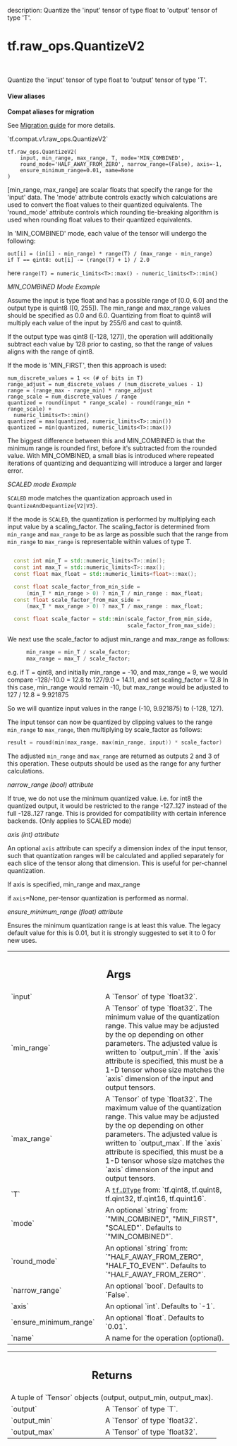description: Quantize the 'input' tensor of type float to 'output' tensor of type 'T'.

<div itemscope itemtype="http://developers.google.com/ReferenceObject">
<meta itemprop="name" content="tf.raw_ops.QuantizeV2" />
<meta itemprop="path" content="Stable" />
</div>

# tf.raw_ops.QuantizeV2

<!-- Insert buttons and diff -->

<table class="tfo-notebook-buttons tfo-api nocontent" align="left">

</table>



Quantize the 'input' tensor of type float to 'output' tensor of type 'T'.

<section class="expandable">
  <h4 class="showalways">View aliases</h4>
  <p>
<b>Compat aliases for migration</b>
<p>See
<a href="https://www.tensorflow.org/guide/migrate">Migration guide</a> for
more details.</p>
<p>`tf.compat.v1.raw_ops.QuantizeV2`</p>
</p>
</section>

<pre class="devsite-click-to-copy prettyprint lang-py tfo-signature-link">
<code>tf.raw_ops.QuantizeV2(
    input, min_range, max_range, T, mode='MIN_COMBINED',
    round_mode='HALF_AWAY_FROM_ZERO', narrow_range=(False), axis=-1,
    ensure_minimum_range=0.01, name=None
)
</code></pre>



<!-- Placeholder for "Used in" -->

[min_range, max_range] are scalar floats that specify the range for
the 'input' data. The 'mode' attribute controls exactly which calculations are
used to convert the float values to their quantized equivalents.  The
'round_mode' attribute controls which rounding tie-breaking algorithm is used
when rounding float values to their quantized equivalents.

In 'MIN_COMBINED' mode, each value of the tensor will undergo the following:

```
out[i] = (in[i] - min_range) * range(T) / (max_range - min_range)
if T == qint8: out[i] -= (range(T) + 1) / 2.0
```

here `range(T) = numeric_limits<T>::max() - numeric_limits<T>::min()`

*MIN_COMBINED Mode Example*

Assume the input is type float and has a possible range of [0.0, 6.0] and the
output type is quint8 ([0, 255]). The min_range and max_range values should be
specified as 0.0 and 6.0. Quantizing from float to quint8 will multiply each
value of the input by 255/6 and cast to quint8.

If the output type was qint8 ([-128, 127]), the operation will additionally
subtract each value by 128 prior to casting, so that the range of values aligns
with the range of qint8.

If the mode is 'MIN_FIRST', then this approach is used:

```
num_discrete_values = 1 << (# of bits in T)
range_adjust = num_discrete_values / (num_discrete_values - 1)
range = (range_max - range_min) * range_adjust
range_scale = num_discrete_values / range
quantized = round(input * range_scale) - round(range_min * range_scale) +
  numeric_limits<T>::min()
quantized = max(quantized, numeric_limits<T>::min())
quantized = min(quantized, numeric_limits<T>::max())
```

The biggest difference between this and MIN_COMBINED is that the minimum range
is rounded first, before it's subtracted from the rounded value. With
MIN_COMBINED, a small bias is introduced where repeated iterations of quantizing
and dequantizing will introduce a larger and larger error.

*SCALED mode Example*

`SCALED` mode matches the quantization approach used in
`QuantizeAndDequantize{V2|V3}`.

If the mode is `SCALED`, the quantization is performed by multiplying each
input value by a scaling_factor.
The scaling_factor is determined from `min_range` and `max_range` to be as large
as possible such that the range from `min_range` to `max_range` is representable
within values of type T.

```c++

  const int min_T = std::numeric_limits<T>::min();
  const int max_T = std::numeric_limits<T>::max();
  const float max_float = std::numeric_limits<float>::max();

  const float scale_factor_from_min_side =
      (min_T * min_range > 0) ? min_T / min_range : max_float;
  const float scale_factor_from_max_side =
      (max_T * max_range > 0) ? max_T / max_range : max_float;

  const float scale_factor = std::min(scale_factor_from_min_side,
                                      scale_factor_from_max_side);
```

We next use the scale_factor to adjust min_range and max_range as follows:

```c++
      min_range = min_T / scale_factor;
      max_range = max_T / scale_factor;
```


e.g. if T = qint8, and initially min_range = -10, and max_range = 9, we would
compare -128/-10.0 = 12.8 to 127/9.0 = 14.11, and set scaling_factor = 12.8
In this case, min_range would remain -10, but max_range would be adjusted to
127 / 12.8 = 9.921875

So we will quantize input values in the range (-10, 9.921875) to (-128, 127).

The input tensor can now be quantized by clipping values to the range
`min_range` to `max_range`, then multiplying by scale_factor as follows:

```c++
result = round(min(max_range, max(min_range, input)) * scale_factor)
```

The adjusted `min_range` and `max_range` are returned as outputs 2 and 3 of
this operation. These outputs should be used as the range for any further
calculations.


*narrow_range (bool) attribute*

If true, we do not use the minimum quantized value.
i.e. for int8 the quantized output, it would be restricted to the range
-127..127 instead of the full -128..127 range.
This is provided for compatibility with certain inference backends.
(Only applies to SCALED mode)


*axis (int) attribute*

An optional `axis` attribute can specify a dimension index of the input tensor,
such that quantization ranges will be calculated and applied separately for each
slice of the tensor along that dimension. This is useful for per-channel
quantization.

If axis is specified, min_range and max_range

if `axis`=None, per-tensor quantization is performed as normal.


*ensure_minimum_range (float) attribute*

Ensures the minimum quantization range is at least this value.
The legacy default value for this is 0.01, but it is strongly suggested to
set it to 0 for new uses.

<!-- Tabular view -->
 <table class="responsive fixed orange">
<colgroup><col width="214px"><col></colgroup>
<tr><th colspan="2"><h2 class="add-link">Args</h2></th></tr>

<tr>
<td>
`input`
</td>
<td>
A `Tensor` of type `float32`.
</td>
</tr><tr>
<td>
`min_range`
</td>
<td>
A `Tensor` of type `float32`.
The minimum value of the quantization range. This value may be adjusted by the
op depending on other parameters. The adjusted value is written to `output_min`.
If the `axis` attribute is specified, this must be a 1-D tensor whose size
matches the `axis` dimension of the input and output tensors.
</td>
</tr><tr>
<td>
`max_range`
</td>
<td>
A `Tensor` of type `float32`.
The maximum value of the quantization range. This value may be adjusted by the
op depending on other parameters. The adjusted value is written to `output_max`.
If the `axis` attribute is specified, this must be a 1-D tensor whose size
matches the `axis` dimension of the input and output tensors.
</td>
</tr><tr>
<td>
`T`
</td>
<td>
A <a href="../../tf/dtypes/DType.md"><code>tf.DType</code></a> from: `tf.qint8, tf.quint8, tf.qint32, tf.qint16, tf.quint16`.
</td>
</tr><tr>
<td>
`mode`
</td>
<td>
An optional `string` from: `"MIN_COMBINED", "MIN_FIRST", "SCALED"`. Defaults to `"MIN_COMBINED"`.
</td>
</tr><tr>
<td>
`round_mode`
</td>
<td>
An optional `string` from: `"HALF_AWAY_FROM_ZERO", "HALF_TO_EVEN"`. Defaults to `"HALF_AWAY_FROM_ZERO"`.
</td>
</tr><tr>
<td>
`narrow_range`
</td>
<td>
An optional `bool`. Defaults to `False`.
</td>
</tr><tr>
<td>
`axis`
</td>
<td>
An optional `int`. Defaults to `-1`.
</td>
</tr><tr>
<td>
`ensure_minimum_range`
</td>
<td>
An optional `float`. Defaults to `0.01`.
</td>
</tr><tr>
<td>
`name`
</td>
<td>
A name for the operation (optional).
</td>
</tr>
</table>



<!-- Tabular view -->
 <table class="responsive fixed orange">
<colgroup><col width="214px"><col></colgroup>
<tr><th colspan="2"><h2 class="add-link">Returns</h2></th></tr>
<tr class="alt">
<td colspan="2">
A tuple of `Tensor` objects (output, output_min, output_max).
</td>
</tr>
<tr>
<td>
`output`
</td>
<td>
A `Tensor` of type `T`.
</td>
</tr><tr>
<td>
`output_min`
</td>
<td>
A `Tensor` of type `float32`.
</td>
</tr><tr>
<td>
`output_max`
</td>
<td>
A `Tensor` of type `float32`.
</td>
</tr>
</table>

